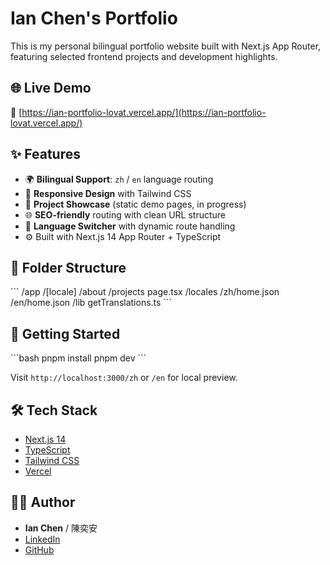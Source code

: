# Ian Chen's Portfolio

This is my personal bilingual portfolio website built with Next.js App Router, featuring selected frontend projects and development highlights.

## 🌐 Live Demo

🔗 [https://ian-portfolio-lovat.vercel.app/](https://ian-portfolio-lovat.vercel.app/)

## ✨ Features

- 🌍 **Bilingual Support**: `zh` / `en` language routing
- 🎨 **Responsive Design** with Tailwind CSS
- 📁 **Project Showcase** (static demo pages, in progress)
- 🌐 **SEO-friendly** routing with clean URL structure
- 🔀 **Language Switcher** with dynamic route handling
- ⚙️ Built with Next.js 14 App Router + TypeScript

## 📂 Folder Structure

\`\`\`
/app
/[locale]
/about
/projects
page.tsx
/locales
/zh/home.json
/en/home.json
/lib
getTranslations.ts
\`\`\`

## 🚀 Getting Started

\`\`\`bash
pnpm install
pnpm dev
\`\`\`

Visit `http://localhost:3000/zh` or `/en` for local preview.

## 🛠 Tech Stack

- [Next.js 14](https://nextjs.org/)
- [TypeScript](https://www.typescriptlang.org/)
- [Tailwind CSS](https://tailwindcss.com/)
- [Vercel](https://vercel.com/)

## 🧑‍💻 Author

- **Ian Chen** / 陳奕安
- [LinkedIn](https://www.linkedin.com/in/ian-chen-b8b458140)
- [GitHub](https://github.com/ianchen9527)
